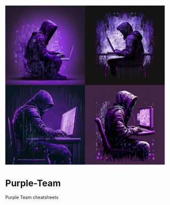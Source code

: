 ![Screenshot](falsum_A_Purple_team_hacker_sitting_on_hes_computer_and_binary__937a004a-0d97-4932-a506-18f79a926849.png)

# Purple-Team
Purple Team cheatsheets
